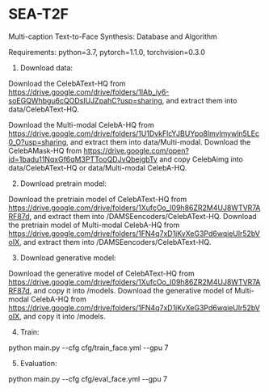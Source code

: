 # SEA-T2F
Multi-caption Text-to-Face Synthesis: Database and Algorithm

Requirements: python=3.7, pytorch=1.1.0, torchvision=0.3.0

1. Download data:

Download the CelebAText-HQ from https://drive.google.com/drive/folders/1IAb_iy6-soEGQWhbgu6cQODsIUJZpahC?usp=sharing, and extract them into data/CelebAText-HQ.

Download the Multi-modal CelebA-HQ from https://drive.google.com/drive/folders/1U1DvkFlcYJBUYpo8lmvlmywln5LEc0_O?usp=sharing, and extract them into data/Multi-modal.
Download the CelebAMask-HQ from https://drive.google.com/open?id=1badu11NqxGf6qM3PTTooQDJvQbejgbTv  and copy CelebAimg into data/CelebAText-HQ or data/Multi-modal CelebA-HQ.

2. Download pretrain model:

Download the pretriain model of CelebAText-HQ from https://drive.google.com/drive/folders/1XufcOo_I09h86ZR2M4UJ8WTVR7ARF87d, and extract them into /DAMSEencoders/CelebAText-HQ.
Download the pretriain model of Multi-modal CelebA-HQ from https://drive.google.com/drive/folders/1FN4q7xD1jKvXeG3Pd6wqieUlr52bVoIX, and extract them into /DAMSEencoders/CelebAText-HQ.

3. Download generative model:

Download the generative model of CelebAText-HQ from https://drive.google.com/drive/folders/1XufcOo_I09h86ZR2M4UJ8WTVR7ARF87d, and copy it into /models.
Download the generative model of Multi-modal CelebA-HQ from https://drive.google.com/drive/folders/1FN4q7xD1jKvXeG3Pd6wqieUlr52bVoIX, and copy it into /models.

4. Train:

python main.py --cfg cfg/train_face.yml --gpu 7

5. Evaluation:

python main.py --cfg cfg/eval_face.yml --gpu 7
